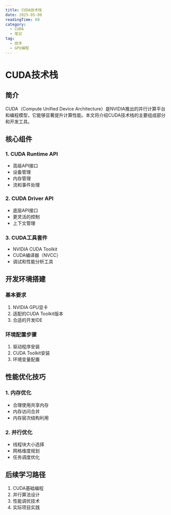 ```yaml
---
title: CUDA技术栈
date: 2025-05-08
readingTime: 60
category:
  - CUDA
  - 笔记
tag:
  - 技术
  - GPU编程
---
```


# CUDA技术栈

## 简介
CUDA（Compute Unified Device Architecture）是NVIDIA推出的并行计算平台和编程模型，它能够显著提升计算性能。本文将介绍CUDA技术栈的主要组成部分和开发工具。

## 核心组件

### 1. CUDA Runtime API
- 高级API接口
- 设备管理
- 内存管理
- 流和事件处理

### 2. CUDA Driver API
- 底层API接口
- 更灵活的控制
- 上下文管理

### 3. CUDA工具套件
- NVIDIA CUDA Toolkit
- CUDA编译器（NVCC）
- 调试和性能分析工具

## 开发环境搭建

### 基本要求
1. NVIDIA GPU显卡
2. 适配的CUDA Toolkit版本
3. 合适的开发IDE

### 环境配置步骤
1. 驱动程序安装
2. CUDA Toolkit安装
3. 环境变量配置

## 性能优化技巧

### 1. 内存优化
- 合理使用共享内存
- 内存访问合并
- 内存层次结构利用

### 2. 并行优化
- 线程块大小选择
- 网格维度规划
- 任务调度优化

## 后续学习路径

1. CUDA基础编程
2. 并行算法设计
3. 性能调优技术
4. 实际项目实践